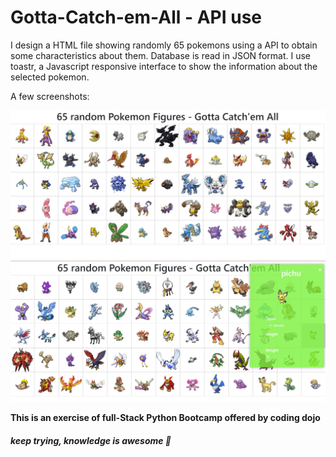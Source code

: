 # Gotta-Catch-em-All - API use

I design a HTML file showing randomly 65 pokemons using a API to obtain some characteristics about them.
Database is read in JSON format.
I use toastr, a Javascript responsive interface to show the information about the selected pokemon.

A few screenshots:

![HTML screenshot 01](fig01.jpg)
![HTML screenshot 01](fig02.jpg)


**This is an exercise of full-Stack Python Bootcamp offered by coding dojo**
##### *keep trying, knowledge is awesome*  :facepunch:
